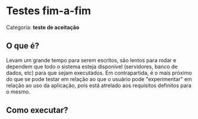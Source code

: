 # Testes fim-a-fim

Categoria: **teste de aceitação**

## O que é?

Levam um grande tempo para serem escritos, são lentos para rodar e dependem que todo o sistema esteja disponível (servidores, banco de dados, etc) para que sejam executados. Em contrapartida, é o mais próximo do que se pode testar em relação ao que o usuário pode "experimentar" em relação ao uso da aplicação, pois está atrelado aos requisitos definitos para o mesmo.

## Como executar?